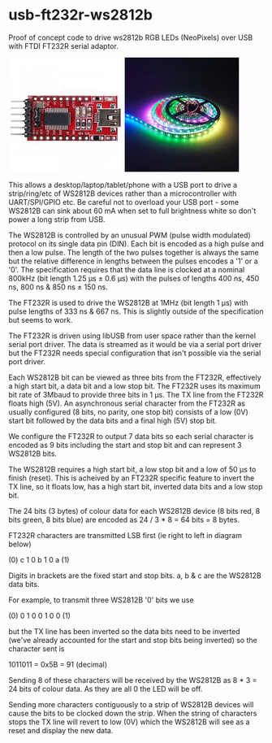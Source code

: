# usb-ft232r-ws2812b
Proof of concept code to drive ws2812b RGB LEDs (NeoPixels) over USB with FTDI FT232R serial adaptor.

![FT232R](https://github.com/oneineight/usb-ft232r-ws2812b/raw/master/FT232R.jpeg "FT232R")
![WS2812B](https://github.com/oneineight/usb-ft232r-ws2812b/raw/master/WS2812B.jpg "WS2812B")

This allows a desktop/laptop/tablet/phone with a USB port to drive a strip/ring/etc of WS2812B devices rather than a microcontroller with UART/SPI/GPIO etc. Be careful not to overload your USB  port - some WS2812B can sink about 60 mA when set to full brightness white so don't power a long strip from USB.

The WS2812B is controlled by an unusual PWM (pulse width modulated) protocol on its single data pin (DIN). Each bit is encoded as a high pulse and then a low pulse. The length of the two pulses together is always the same but the relative difference in lengths between the pulses encodes a '1' or a '0'. The specification requires that the data line is clocked at a nominal 800kHz (bit length 1.25 μs ± 0.6 μs) with the pulses of lengths 400 ns, 450 ns, 800 ns & 850 ns ± 150 ns.

The FT232R is used to drive the WS2812B at 1MHz (bit length 1 μs) with pulse lengths of 333 ns & 667 ns. This is slightly outside of the specification but seems to work.

The FT232R is driven using libUSB from user space rather than the kernel serial port driver. The data is streamed as it would be via a serial port driver but the FT232R needs special configuration that isn't possible via the serial port driver.

Each WS2812B bit can be viewed as three bits from the FT232R, effectively a high start bit, a data bit and a low stop bit. The FT232R uses its maximum bit rate of 3Mbaud to provide three bits in 1 μs. The TX line from the FT232R floats high (5V). An asynchronous serial character from the FT232R as usually configured (8 bits, no parity, one stop bit) consists of a low (0V) start bit followed by the data bits and a final high (5V) stop bit.

We configure the FT232R to output 7 data bits so each serial character is encoded as 9 bits including the start and stop bit and can represent 3 WS2812B bits.

The WS2812B requires a high start bit, a low stop bit and a low of 50 μs to finish (reset). This is acheived by an FT232R specific feature to invert the TX line, so it floats low, has a high start bit, inverted data bits and a low stop bit.

The 24 bits (3 bytes) of colour data for each WS2812B device (8 bits red, 8 bits green, 8 bits blue) are encoded as 24 / 3 * 8 = 64 bits = 8 bytes.

FT232R characters are transmitted LSB first (ie right to left in diagram below)

  (0) c 1 0 b 1 0 a (1) 

Digits in brackets are the fixed start and stop bits. a, b & c are the WS2812B data bits.

For example, to transmit three WS2812B '0' bits we use

  (0) 0 1 0 0 1 0 0 (1)

but the TX line has been inverted so the data bits need to be inverted (we've already accounted for the start and stop bits being inverted) so the character sent is

  1011011 = 0x5B = 91 (decimal)

Sending 8 of these characters will be received by the WS2812B as 8 * 3 = 24 bits of colour data. As they are all 0 the LED will be off.

Sending more characters contiguously to a strip of WS2812B devices will cause the bits to be clocked down the strip. When the string of characters stops the TX line will revert to low (0V) which the WS2812B will see as a reset and display the new data.



